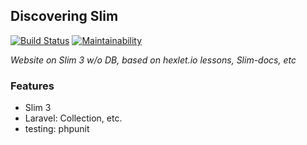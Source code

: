 ## Discovering Slim

[![Build Status](https://travis-ci.org/Yorickov/slim-dev.svg?branch=master)](https://travis-ci.org/Yorickov/slim-dev)
[![Maintainability](https://api.codeclimate.com/v1/badges/870f9a3e9e7728db323a/maintainability)](https://codeclimate.com/github/Yorickov/slim-dev/maintainability)

*Website on Slim 3 w/o DB, based on hexlet.io lessons, Slim-docs, etc*

### Features
- Slim 3
- Laravel: Collection, etc.
- testing: phpunit
